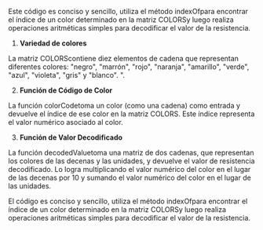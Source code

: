 
 
Este  código es conciso y sencillo, utiliza el método indexOfpara encontrar el índice de un color determinado en la matriz COLORSy luego realiza operaciones aritméticas simples para decodificar el valor de la resistencia.



1. __Variedad de colores__

La matriz COLORScontiene diez elementos de cadena que representan diferentes colores: "negro", "marrón", "rojo", "naranja", "amarillo", "verde", "azul", "violeta", "gris" y "blanco". ".

2. __Función de Código de Color__

La función colorCodetoma un color (como una cadena) como entrada y devuelve el índice de ese color en la matriz COLORS. Este índice representa el valor numérico asociado al color.

3. __Función de Valor Decodificado__

La función decodedValuetoma una matriz de dos cadenas, que representan los colores de las decenas y las unidades, y devuelve el valor de resistencia decodificado.
Lo logra multiplicando el valor numérico del color en el lugar de las decenas por 10 y sumando el valor numérico del color en el lugar de las unidades.

El código es conciso y sencillo, utiliza el método indexOfpara encontrar el índice de un color determinado en la matriz COLORSy luego realiza operaciones aritméticas simples para decodificar el valor de la resistencia.